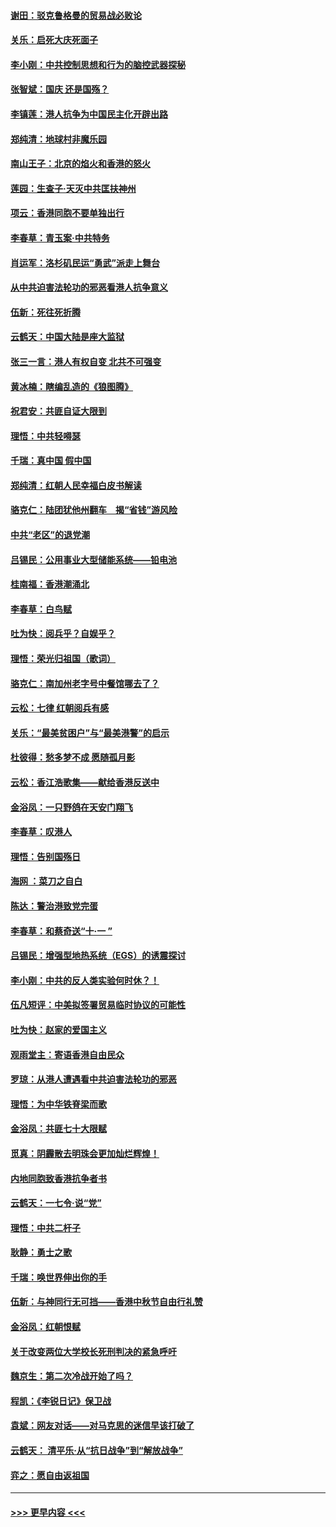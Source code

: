 #### [谢田：驳克鲁格曼的贸易战必败论](../pages/nsc993/n11555840.md?t=10010001) 
#### [关乐：启死大庆死面子](../pages/nsc993/n11556823.md?t=10010001) 
#### [李小刚：中共控制思想和行为的脑控武器探秘](../pages/nsc993/n11556776.md?t=10010001) 
#### [张智斌：国庆  还是国殇？](../pages/nsc993/n11556617.md?t=10010001) 
#### [李镇莲：港人抗争为中国民主化开辟出路](../pages/nsc993/n11556570.md?t=10010001) 
#### [郑纯清：地球村非魔乐园](../pages/nsc993/n11555415.md?t=10010001) 
#### [南山王子：北京的焰火和香港的怒火](../pages/nsc993/n11555318.md?t=10010001) 
#### [莲园：生查子·天灭中共匡扶神州](../pages/nsc993/n11555302.md?t=10010001) 
#### [项云：香港同胞不要单独出行](../pages/nsc993/n11555276.md?t=10010001) 
#### [李春草：青玉案‧中共特务](../pages/nsc993/n11552356.md?t=10010001) 
#### [肖运军：洛杉矶民运“勇武”派走上舞台](../pages/nsc993/n11551595.md?t=10010001) 
#### [从中共迫害法轮功的邪恶看港人抗争意义](../pages/nsc993/n11540858.md?t=10010001) 
#### [伍新：死往死折腾](../pages/nsc993/n11550174.md?t=10010001) 
#### [云鹤天：中国大陆是座大监狱](../pages/nsc993/n11550155.md?t=10010001) 
#### [张三一言：港人有权自变 北共不可强变](../pages/nsc993/n11550132.md?t=10010001) 
#### [黄冰楠：瞎编乱造的《狼图腾》](../pages/nsc993/n11550082.md?t=10010001) 
#### [祝君安：共匪自证大限到](../pages/nsc993/n11550041.md?t=10010001) 
#### [理悟：中共轻嘚瑟](../pages/nsc993/n11547978.md?t=10010001) 
#### [千瑞：真中国 假中国](../pages/nsc993/n11547865.md?t=10010001) 
#### [郑纯清：红朝人民幸福白皮书解读](../pages/nsc993/n11547499.md?t=10010001) 
#### [骆克仁：陆团犹他州翻车　揭“省钱”游风险](../pages/nsc993/n11546977.md?t=10010001) 
#### [中共“老区”的退党潮](../pages/nsc993/n11545995.md?t=10010001) 
#### [吕锡民：公用事业大型储能系统——铅电池](../pages/nsc993/n11545701.md?t=10010001) 
#### [桂南福：香港潮涌北](../pages/nsc993/n11545682.md?t=10010001) 
#### [李春草：白鸟赋](../pages/nsc993/n11545663.md?t=10010001) 
#### [吐为快：阅兵乎？自娱乎？](../pages/nsc993/n11545625.md?t=10010001) 
#### [理悟：荣光归祖国（歌词）](../pages/nsc993/n11545616.md?t=10010001) 
#### [骆克仁：南加州老字号中餐馆哪去了？](../pages/nsc993/n11545120.md?t=10010001) 
#### [云松：七律 红朝阅兵有感](../pages/nsc993/n11542394.md?t=10010001) 
#### [关乐：“最美贫困户”与“最美港警”的启示](../pages/nsc993/n11542252.md?t=10010001) 
#### [杜彼得：愁多梦不成 愿随孤月影](../pages/nsc993/n11540296.md?t=10010001) 
#### [云松：香江浩歌集——献给香港反送中](../pages/nsc993/n11540149.md?t=10010001) 
#### [金浴凤：一只野鸽在天安门翔飞](../pages/nsc993/n11540280.md?t=10010001) 
#### [李春草：叹港人](../pages/nsc993/n11540119.md?t=10010001) 
#### [理悟：告别国殇日](../pages/nsc993/n11539610.md?t=10010001) 
#### [海网 ：菜刀之自白](../pages/nsc993/n11539597.md?t=10010001) 
#### [陈达：警治港致党完蛋](../pages/nsc993/n11538127.md?t=10010001) 
#### [李春草：和蔡奇送“十·一 ”](../pages/nsc993/n11537810.md?t=10010001) 
#### [吕锡民：增强型地热系统（EGS）的诱震探讨](../pages/nsc993/n11537765.md?t=10010001) 
#### [李小刚：中共的反人类实验何时休？！](../pages/nsc993/n11537669.md?t=10010001) 
#### [伍凡短评：中美拟签署贸易临时协议的可能性](../pages/nsc993/n11536773.md?t=10010001) 
#### [吐为快：赵家的爱国主义](../pages/nsc993/n11536750.md?t=10010001) 
#### [观雨堂主：寄语香港自由民众](../pages/nsc993/n11536735.md?t=10010001) 
#### [罗琼：从港人遭遇看中共迫害法轮功的邪恶](../pages/nsc993/n11507862.md?t=10010001) 
#### [理悟：为中华铁脊梁而歌](../pages/nsc993/n11534458.md?t=10010001) 
#### [金浴凤：共匪七十大限赋](../pages/nsc993/n11534434.md?t=10010001) 
#### [觅真：阴霾散去明珠会更加灿烂辉煌！](../pages/nsc993/n11531858.md?t=10010001) 
#### [内地同胞致香港抗争者书](../pages/nsc993/n11531645.md?t=10010001) 
#### [云鹤天：一七令‧说“党”](../pages/nsc993/n11529099.md?t=10010001) 
#### [理悟：中共二杆子](../pages/nsc993/n11529046.md?t=10010001) 
#### [耿静：勇士之歌](../pages/nsc993/n11527562.md?t=10010001) 
#### [千瑞：唤世界伸出你的手](../pages/nsc993/n11526942.md?t=10010001) 
#### [伍新：与神同行无可挡——香港中秋节自由行礼赞](../pages/nsc993/n11526801.md?t=10010001) 
#### [金浴凤：红朝恨赋](../pages/nsc993/n11524312.md?t=10010001) 
#### [关于改变两位大学校长死刑判决的紧急呼吁](../pages/nsc993/n11524103.md?t=10010001) 
#### [魏京生：第二次冷战开始了吗？](../pages/nsc993/n11524023.md?t=10010001) 
#### [程凯：《李锐日记》保卫战](../pages/nsc993/n11522922.md?t=10010001) 
#### [袁斌：网友对话——对马克思的迷信早该打破了](../pages/nsc993/n11522561.md?t=10010001) 
#### [云鹤天： 清平乐‧从“抗日战争”到“解放战争”](../pages/nsc993/n11522917.md?t=10010001) 
#### [弈之：愿自由返祖国](../pages/nsc993/n11522810.md?t=10010001) 

----
#### [ >>> 更早内容 <<< ](../indexes/nsc993-earlier.md)
